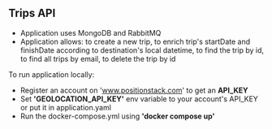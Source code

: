 ## Trips API
* Application uses MongoDB and RabbitMQ
* Application allows: to create a new trip, to enrich trip's startDate and finishDate according to destination's local datetime, to find the trip by id, to find all trips by email, to delete the trip by id 

To run application locally:
- Register an account on 'www.positionstack.com' to get an **API_KEY**
- Set **'GEOLOCATION_API_KEY'** env variable to your account's API_KEY or put it in application.yaml
- Run the docker-compose.yml using **'docker compose up'**
